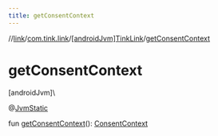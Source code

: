 ```yaml
---
title: getConsentContext
---
```

//[link](../../../index.html)/[com.tink.link](../index.html)/[[androidJvm]TinkLink](index.html)/[getConsentContext](get-consent-context.html)



# getConsentContext



[androidJvm]\




@[JvmStatic](https://kotlinlang.org/api/latest/jvm/stdlib/kotlin.jvm/-jvm-static/index.html)



fun [getConsentContext](get-consent-context.html)(): [ConsentContext](../../com.tink.link.consent/[android-jvm]-consent-context/index.html)




